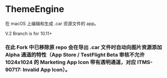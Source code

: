 ThemeEngine
===========

在 macOS 上编辑和生成 .car 资源文件的 app。

V.2 Branch is for 10.11+

### 在此 Fork 中已移除原 repo 会在导出 .car 文件时自动向图片资源添加 Alpha 通道的特性（App Store / TestFlight Beta 审核不允许 1024x1024 的 Marketing App Icon 带有透明通道，对应 ITMS-90717: Invalid App Icon）。
